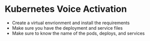 # Kubernetes Voice Activation

* Create a virtual envrionment and install the requirements
* Make sure you have the deployment and service files
* Make sure to know the name of the pods, deploys, and services